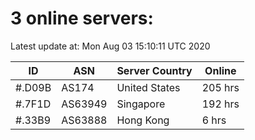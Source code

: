 # 3 online servers:

Latest update at: Mon Aug 03 15:10:11 UTC 2020

| ID | ASN | Server Country | Online |
| -- | --- | -------------- | ------ |
| #.D09B | AS174 | United States | 205 hrs |
| #.7F1D | AS63949 | Singapore | 192 hrs |
| #.33B9 | AS63888 | Hong Kong | 6 hrs |

